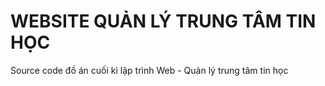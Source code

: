 # WEBSITE QUẢN LÝ TRUNG TÂM TIN HỌC
Source code đồ án cuối kì lập trình Web - Quản lý trung tâm tin học
